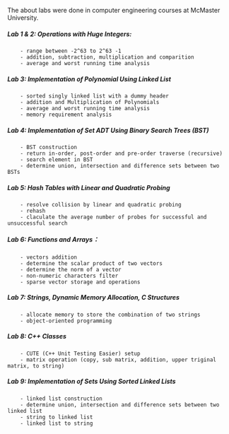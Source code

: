 The about labs were done in computer engineering courses at McMaster University.

##### Lab 1 & 2:  Operations with Huge Integers:
        - range between -2^63 to 2^63 -1
        - addition, subtraction, multiplication and comparition
        - average and worst running time analysis

##### Lab 3:  Implementation of Polynomial Using Linked List
        - sorted singly linked list with a dummy header
        - addition and Multiplication of Polynomials
        - average and worst running time analysis
        - memory requirement analysis

##### Lab 4:  Implementation of Set ADT Using Binary Search Trees (BST)
        - BST construction
        - return in-order, post-order and pre-order traverse (recursive)
        - search element in BST
        - determine union, intersection and difference sets between two BSTs
        
##### Lab 5:  Hash Tables with Linear and Quadratic Probing
        - resolve collision by linear and quadratic probing
        - rehash
        - claculate the average number of probes for successful and unsuccessful search
        
##### Lab 6:  Functions and Arrays：
        - vectors addition
        - determine the scalar product of two vectors  
        - determine the norm of a vector
        - non-numeric characters filter
        - sparse vector storage and operations
        
##### Lab 7:  Strings, Dynamic Memory Allocation, C Structures   
        - allocate memory to store the combination of two strings
        - object-oriented programming
        
##### Lab 8:  C++ Classes
        - CUTE (C++ Unit Testing Easier) setup
        - matrix operation (copy, sub matrix, addition, upper triginal matrix, to string)

##### Lab 9:  Implementation of Sets Using Sorted Linked Lists
        - linked list construction
        - determine union, intersection and difference sets between two linked list
        - string to linked list
        - linked list to string
        
